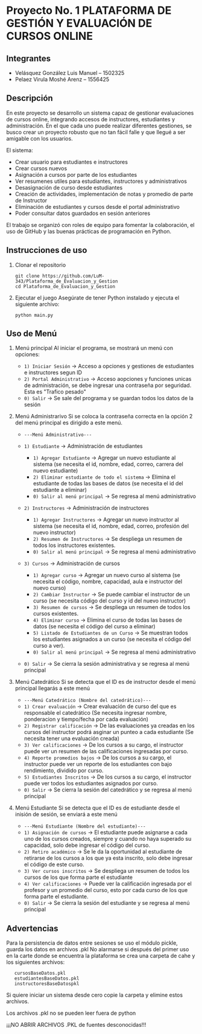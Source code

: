 # Proyecto No. 1 PLATAFORMA DE GESTIÓN Y EVALUACIÓN DE CURSOS ONLINE

## Integrantes

* Velásquez González Luis Manuel – 1502325
* Pelaez Virula Moshé Arenz – 1556425

## Descripción

En este proyecto se desarrollo un sistema capaz de gestionar evaluaciones de cursos online, integrando accesos de instructores, estudiantes y administración. 
En el que cada uno puede realizar diferentes gestiones, se busco crear un proyecto robusto que no tan fácil falle y que llegué a ser amigable con los usuarios.


El sistema:

* Crear usuario para estudiantes e instructores
* Crear cursos nuevos
* Asignación a cursos por parte de los estudiantes
* Ver resumenes utiles para estudiantes, instructores y administrativos
* Desasignación de curso desde estudiantes
* Creación de actividades, implementación de notas y promedio de parte de Instructor
* Eliminación de estudiantes y cursos desde el portal administrativo
* Poder consultar datos guardados en sesión anteriores

El trabajo se organizó con roles de equipo para fomentar la colaboración, el uso de GitHub y las buenas prácticas de programación en Python.


## Instrucciones de uso

1. Clonar el repositorio

   ```
   git clone https://github.com/LuM-343/Plataforma_de_Evaluacion_y_Gestion
   cd Plataforma_de_Evaluacion_y_Gestion
   ```

2. Ejecutar el juego
   Asegúrate de tener Python instalado y ejecuta el siguiente archivo:

   ```
   python main.py
   ```

## Uso de Menú

1. Menú principal
   Al iniciar el programa, se mostrará un menú con opciones:

   * `1) Iniciar Sesión` → Acceso a opciones y gestiones de estudiantes e instructores segun ID 
   * `2) Portal Administrativo` → Acceso aopciones y funciones unicas de administración, se debe ingresar una contraseña por seguridad. Esta es "Trafico pesado"
   * `0) Salir` → Se sale del programa y se guardan todos los datos de la sesión


2. Menú Administrarivo
   Si se coloca la contraseña correcta en la opción 2 del menú principal es dirigido a este menú.
   * `---Menú Administrativo---`
   * `1) Estudiante` → Administración de estudiantes
      * `1) Agregar Estudiante` → Agregar un nuevo estudiante al sistema (se necesita el id, nombre, edad, correo, carrera del nuevo estudiante)
      * `2) Eliminar estudiante de todo el sistema` → Elimina el estudiante de todas las bases de datos (se necesita el id del estudiante a eliminar)
      * `0) Salir al menú principal` → Se regresa al menú administrativo
        
   * `2) Instructores` → Administración de instructores
      * `1) Agregar Instructores` → Agregar un nuevo instructor al sistema (se necesita el id, nombre, edad, correo, profesión del nuevo instructor)
      * `2) Resumen de Instructores` → Se despliega un resumen de todos los instructores existentes.
      * `0) Salir al menú principal` → Se regresa al menú administrativo
   * `3) Cursos` → Administración de cursos
      * `1) Agregar curso` → Agregar un nuevo curso al sistema (se necesita el código, nombre, capacidad, aula e instructor del nuevo curso)
      * `2) Cambiar Instructor` → Se puede cambiar el instructor de un curso (se necesita código del curso y id del nuevo instructor)
      * `3) Resumen de cursos` → Se despliega un resumen de todos los cursos existentes.
      * `4) Eliminar curso` → Elimina el curso de todas las bases de datos (se necesita el código del curso a eliminar)
      * `5) Listado de Estudiantes de un Curso` → Se muestran todos los estudiantes asignados a un curso (se necesita el código del curso a ver).
      * `0) Salir al menú principal` → Se regresa al menú administrativo
   * `0) Salir` → Se cierra la sesión administrativa y se regresa al menú principal

     
3. Menú Catedrático
   Si se detecta que el ID es de instructor desde el menú principal llegarás a este menú
   * `---Menú Catedrático (Nombre del catedrático)---`
   * `1) Crear evaluación` → Crear evaluación de  curso del que es responsable el catedrático (Se necesita ingresar nombre, ponderacion y tiempo/fecha por cada evaluación)
   * `2) Registrar calificación` → De las evaluaciones ya creadas en los cursos del instructor podrá asginar un punteo a cada estudiante (Se necesita tener una evaluación creada)
   * `3) Ver calificaciones` → De los cursos a su cargo, el instructor puede ver un resumen de las calificaciones ingresadas por curso.
   * `4) Reporte promedios bajos` → De los cursos a su cargo, el instructor puede ver un reporte de los estudiantes con bajo rendimiento, dividido por curso.
   * `5) Estudiantes Inscritos` → De los cursos a su cargo, el instructor puede ver todos los estudiantes asignados por curso.
   * `0) Salir` → Se cierra la sesión del catedrático y se regresa al menú principal

  
4. Menú Estudiante
   Si se detecta que el ID es de estudiante desde el inisión de sesión, se enviará a este menú
   * `---Menú Estudiante (Nombre del estudiante)---`
   * `1) Asignación de cursos` → El estudiante puede asignarse a cada uno de los cursos creados, siempre y cuando no haya superado su capacidad, solo debe ingresar el código del curso.
   * `2) Retiro académico` → Se le da la oportunidad al estudiante de retirarse de los cursos a los que ya esta inscrito, solo debe ingresar el código de este curso.
   * `3) Ver cursos inscritos` → Se despliega un resumen de todos los cursos de los que forma parte el estudiante
   * `4) Ver calificaciones` → Puede ver la calificación ingresada por el profesor y un promedio del curso, esto por cada curso de los que forma parte el estudiante.
   * `0) Salir` → Se cierra la sesión del estudiante y se regresa al menú principal


## Advertencias
Para la persistencia de datos entre sesiones se uso el módulo pickle, guarda los datos en archivos .pkl
No alarmarse si después del primer uso en la carte donde se encuentra la plataforma se crea una carpeta de cahe y los siguientes archivos: 
```
   cursosBaseDatos.pkl
   estudiantesBaseDatos.pkl
   instructoresBaseDatospkl
 ```
Si quiere iniciar un sistema desde cero copie la carpeta y elimine estos archivos.

Los archivos .pkl no se pueden leer fuera de python

¡¡¡NO ABRIR ARCHIVOS .PKL de fuentes desconocidas!!!


